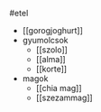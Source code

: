 #etel
- [[gorogjoghurt]]
- gyumolcsok
	- [[szolo]]
	- [[alma]]
	- [[korte]]
- magok
	- [[chia mag]]
	- [[szezammag]]